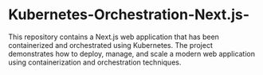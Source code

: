 # Kubernetes-Orchestration-Next.js-
This repository contains a Next.js web application that has been containerized and orchestrated using Kubernetes. The project demonstrates how to deploy, manage, and scale a modern web application using containerization and orchestration techniques.
